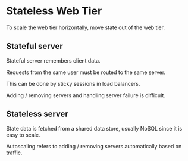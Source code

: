 # Stateless Web Tier

To scale the web tier horizontally, move state out of the web tier.

## Stateful server

Stateful server remembers client data.

Requests from the same user must be routed to the same server.

This can be done by sticky sessions in load balancers.

Adding / removing servers and handling server failure is difficult.

## Stateless server

State data is fetched from a shared data store, usually NoSQL since it is easy to scale.

Autoscaling refers to adding / removing servers automatically based on traffic.
